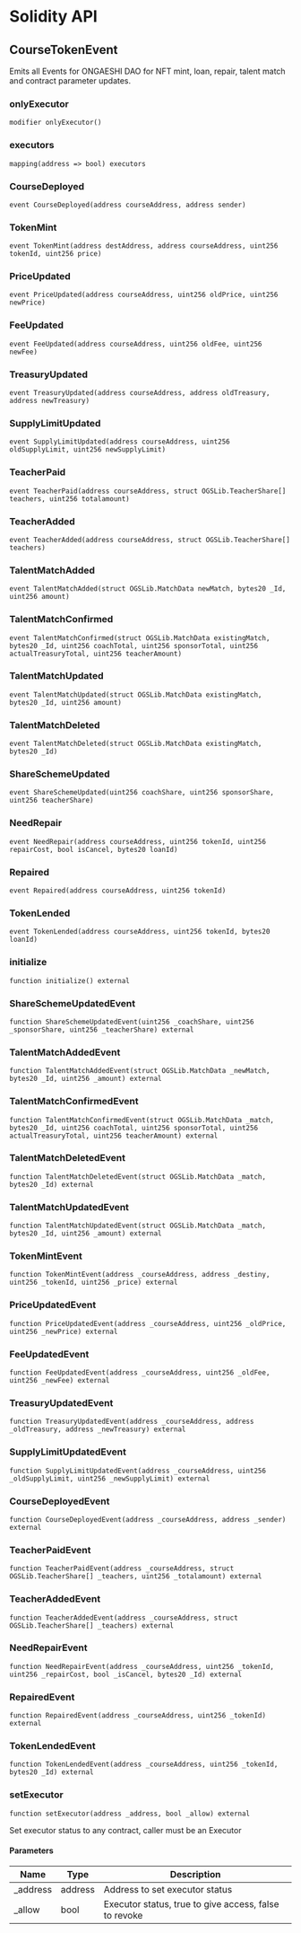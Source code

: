 # Solidity API

## CourseTokenEvent

Emits all Events for ONGAESHI DAO for NFT mint, loan, repair, talent match and contract parameter updates.

### onlyExecutor

```solidity
modifier onlyExecutor()
```

### executors

```solidity
mapping(address => bool) executors
```

### CourseDeployed

```solidity
event CourseDeployed(address courseAddress, address sender)
```

### TokenMint

```solidity
event TokenMint(address destAddress, address courseAddress, uint256 tokenId, uint256 price)
```

### PriceUpdated

```solidity
event PriceUpdated(address courseAddress, uint256 oldPrice, uint256 newPrice)
```

### FeeUpdated

```solidity
event FeeUpdated(address courseAddress, uint256 oldFee, uint256 newFee)
```

### TreasuryUpdated

```solidity
event TreasuryUpdated(address courseAddress, address oldTreasury, address newTreasury)
```

### SupplyLimitUpdated

```solidity
event SupplyLimitUpdated(address courseAddress, uint256 oldSupplyLimit, uint256 newSupplyLimit)
```

### TeacherPaid

```solidity
event TeacherPaid(address courseAddress, struct OGSLib.TeacherShare[] teachers, uint256 totalamount)
```

### TeacherAdded

```solidity
event TeacherAdded(address courseAddress, struct OGSLib.TeacherShare[] teachers)
```

### TalentMatchAdded

```solidity
event TalentMatchAdded(struct OGSLib.MatchData newMatch, bytes20 _Id, uint256 amount)
```

### TalentMatchConfirmed

```solidity
event TalentMatchConfirmed(struct OGSLib.MatchData existingMatch, bytes20 _Id, uint256 coachTotal, uint256 sponsorTotal, uint256 actualTreasuryTotal, uint256 teacherAmount)
```

### TalentMatchUpdated

```solidity
event TalentMatchUpdated(struct OGSLib.MatchData existingMatch, bytes20 _Id, uint256 amount)
```

### TalentMatchDeleted

```solidity
event TalentMatchDeleted(struct OGSLib.MatchData existingMatch, bytes20 _Id)
```

### ShareSchemeUpdated

```solidity
event ShareSchemeUpdated(uint256 coachShare, uint256 sponsorShare, uint256 teacherShare)
```

### NeedRepair

```solidity
event NeedRepair(address courseAddress, uint256 tokenId, uint256 repairCost, bool isCancel, bytes20 loanId)
```

### Repaired

```solidity
event Repaired(address courseAddress, uint256 tokenId)
```

### TokenLended

```solidity
event TokenLended(address courseAddress, uint256 tokenId, bytes20 loanId)
```

### initialize

```solidity
function initialize() external
```

### ShareSchemeUpdatedEvent

```solidity
function ShareSchemeUpdatedEvent(uint256 _coachShare, uint256 _sponsorShare, uint256 _teacherShare) external
```

### TalentMatchAddedEvent

```solidity
function TalentMatchAddedEvent(struct OGSLib.MatchData _newMatch, bytes20 _Id, uint256 _amount) external
```

### TalentMatchConfirmedEvent

```solidity
function TalentMatchConfirmedEvent(struct OGSLib.MatchData _match, bytes20 _Id, uint256 coachTotal, uint256 sponsorTotal, uint256 actualTreasuryTotal, uint256 teacherAmount) external
```

### TalentMatchDeletedEvent

```solidity
function TalentMatchDeletedEvent(struct OGSLib.MatchData _match, bytes20 _Id) external
```

### TalentMatchUpdatedEvent

```solidity
function TalentMatchUpdatedEvent(struct OGSLib.MatchData _match, bytes20 _Id, uint256 _amount) external
```

### TokenMintEvent

```solidity
function TokenMintEvent(address _courseAddress, address _destiny, uint256 _tokenId, uint256 _price) external
```

### PriceUpdatedEvent

```solidity
function PriceUpdatedEvent(address _courseAddress, uint256 _oldPrice, uint256 _newPrice) external
```

### FeeUpdatedEvent

```solidity
function FeeUpdatedEvent(address _courseAddress, uint256 _oldFee, uint256 _newFee) external
```

### TreasuryUpdatedEvent

```solidity
function TreasuryUpdatedEvent(address _courseAddress, address _oldTreasury, address _newTreasury) external
```

### SupplyLimitUpdatedEvent

```solidity
function SupplyLimitUpdatedEvent(address _courseAddress, uint256 _oldSupplyLimit, uint256 _newSupplyLimit) external
```

### CourseDeployedEvent

```solidity
function CourseDeployedEvent(address _courseAddress, address _sender) external
```

### TeacherPaidEvent

```solidity
function TeacherPaidEvent(address _courseAddress, struct OGSLib.TeacherShare[] _teachers, uint256 _totalamount) external
```

### TeacherAddedEvent

```solidity
function TeacherAddedEvent(address _courseAddress, struct OGSLib.TeacherShare[] _teachers) external
```

### NeedRepairEvent

```solidity
function NeedRepairEvent(address _courseAddress, uint256 _tokenId, uint256 _repairCost, bool _isCancel, bytes20 _Id) external
```

### RepairedEvent

```solidity
function RepairedEvent(address _courseAddress, uint256 _tokenId) external
```

### TokenLendedEvent

```solidity
function TokenLendedEvent(address _courseAddress, uint256 _tokenId, bytes20 _Id) external
```

### setExecutor

```solidity
function setExecutor(address _address, bool _allow) external
```

Set executor status to any contract, caller must be an Executor

#### Parameters

| Name | Type | Description |
| ---- | ---- | ----------- |
| _address | address | Address to set executor status |
| _allow | bool | Executor status, true to give access, false to revoke |

